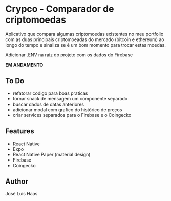 # Crypco - Comparador de criptomoedas
Aplicativo que compara algumas criptomoedas existentes no meu portfolio com as duas principais criptomoeadas do mercado (bitcoin e ethereum) ao longo do tempo e sinaliza se é um bom momento para trocar estas moedas.

Adicionar .ENV na raiz do projeto com os dados do Firebase

**EM ANDAMENTO**

## To Do
- refatorar codigo para boas praticas
- tornar snack de mensagem um componente separado
- buscar dados de datas anteriores
- adicionar modal com grafico do histórico de preços
- criar services separados para o Firebase e o Coingecko

## Features
- React Native
- Expo
- React Native Paper (material design)
- Firebase
- Coingecko

## Author
José Luís Haas

